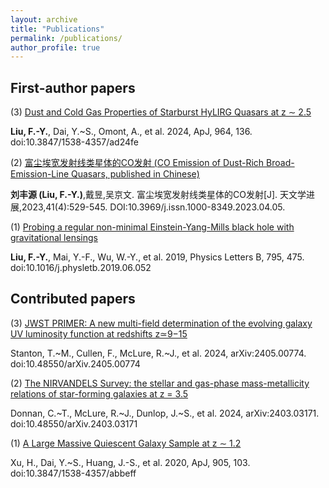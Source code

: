 ```yaml
---
layout: archive
title: "Publications"
permalink: /publications/
author_profile: true
---
```


First-author papers
-----
(3) [Dust and Cold Gas Properties of Starburst HyLIRG Quasars at z ∼ 2.5](https://iopscience.iop.org/article/10.3847/1538-4357/ad24fe)

**Liu, F.-Y.**, Dai, Y.~S., Omont, A., et al. 2024, ApJ, 964, 136. doi:10.3847/1538-4357/ad24fe


(2) [富尘埃宽发射线类星体的CO发射 (CO Emission of Dust-Rich Broad-Emission-Line Quasars, published in Chinese)](http://www.shao.cas.cn/twxjz/wzll/202304/202304yjlw/202312/P020240123566166864142.pdf)

**刘丰源 (Liu, F.-Y.)**,戴昱,吴京文. 富尘埃宽发射线类星体的CO发射[J]. 天文学进展,2023,41(4):529-545. DOI:10.3969/j.issn.1000-8349.2023.04.05.


(1) [Probing a regular non-minimal Einstein-Yang-Mills black hole with gravitational lensings](https://www.sciencedirect.com/science/article/pii/S0370269319304356?via%3Dihub)

**Liu, F.-Y.**, Mai, Y.-F., Wu, W.-Y., et al. 2019, Physics Letters B, 795, 475. doi:10.1016/j.physletb.2019.06.052


Contributed papers
-----
(3) [JWST PRIMER: A new multi-field determination of the evolving galaxy UV luminosity function at redshifts z≃9−15](https://arxiv.org/abs/2403.03171)

Stanton, T.~M., Cullen, F., McLure, R.~J., et al. 2024, arXiv:2405.00774. doi:10.48550/arXiv.2405.00774

(2) [The NIRVANDELS Survey: the stellar and gas-phase mass-metallicity relations of star-forming galaxies at z = 3.5](https://arxiv.org/abs/2405.00774)

Donnan, C.~T., McLure, R.~J., Dunlop, J.~S., et al. 2024, arXiv:2403.03171. doi:10.48550/arXiv.2403.03171

(1) [A Large Massive Quiescent Galaxy Sample at z ∼ 1.2](https://iopscience.iop.org/article/10.3847/1538-4357/abbeff)

Xu, H., Dai, Y.~S., Huang, J.-S., et al. 2020, ApJ, 905, 103. doi:10.3847/1538-4357/abbeff

